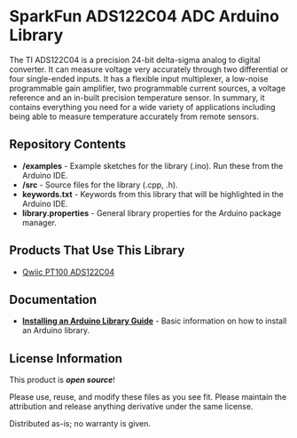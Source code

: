 # SparkFun ADS122C04 ADC Arduino Library

The TI ADS122C04 is a precision 24-bit delta-sigma analog to digital converter. It can measure voltage very
accurately through two differential or four single-ended inputs. It has a flexible input multiplexer,
a low-noise programmable gain amplifier, two programmable current sources, a voltage reference
and an in-built precision temperature sensor. In summary, it contains everything you need for a wide
variety of applications including being able to measure temperature accurately from remote sensors.

## Repository Contents

- **/examples** - Example sketches for the library (.ino). Run these from the Arduino IDE.
- **/src** - Source files for the library (.cpp, .h).
- **keywords.txt** - Keywords from this library that will be highlighted in the Arduino IDE.
- **library.properties** - General library properties for the Arduino package manager.

## Products That Use This Library

- [Qwiic PT100 ADS122C04](https://github.com/sparkfun/Qwiic_PT100_ADS122C04)

## Documentation

- **[Installing an Arduino Library Guide](https://learn.sparkfun.com/tutorials/installing-an-arduino-library)** - Basic information on how to install an Arduino library.

## License Information

This product is _**open source**_!

Please use, reuse, and modify these files as you see fit.
Please maintain the attribution and release anything derivative under the same license.

Distributed as-is; no warranty is given.
